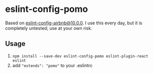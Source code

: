 # eslint-config-pomo

Based on eslint-config-airbnb@10.0.0. I use this every day, but it is completely untested; use at your own risk.

## Usage

1. `npm install --save-dev eslint-config-pomo eslint-plugin-react eslint`
2. add `"extends": "pomo"` to your .eslintrc
